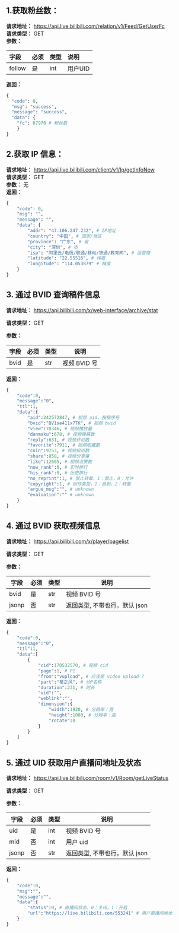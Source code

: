 ## 1.获取粉丝数：
**请求地址：** https://api.live.bilibili.com/relation/v1/Feed/GetUserFc  
**请求类型：** GET  
**参数：**

|  字段   | 必须  | 类型 | 说明 |
|  :----  | :----  | :---- | :---- |
| follow  | 是 | int | 用户UID |

**返回：**
~~~python
{
  "code": 0,
  "msg": "success",
  "message": "success",
  "data": {
    "fc": 67970 # 粉丝数
    }
}
~~~
## 2.获取 IP 信息：
**请求地址：** https://api.live.bilibili.com/client/v1/Ip/getInfoNew  
**请求类型：** GET  
**参数：** 无  
**返回：**   
~~~python
{
    "code": 0,
    "msg": "",
    "message": "",
    "data": {
        "addr": "47.106.247.232", # IP地址
        "country": "中国", # 国家/地区
        "province": "广东", # 省
        "city": "深圳", # 市
        "isp": "阿里云/电信/联通/移动/铁通/教育网", # 运营商
        "latitude": "22.55516", # 纬度
        "longitude": "114.053879" # 精度
    }
}
~~~

## 3. 通过 BVID 查询稿件信息

**请求地址：** https://api.bilibili.com/x/web-interface/archive/stat   

**请求类型：** GET  

**参数：** 

| 字段 | 必须 | 类型 | 说明         |
| ---- | ---- | ---- | ------------ |
| bvid | 是   | str  | 视频 BVID 号 |

**返回：** 

~~~python
{
    "code":0,
    "message":"0",
    "ttl":1,
    "data":{
        "aid":242572847, # 视频 aid，投稿序号
        "bvid":"BV1se411x7TK", # 视频 bvid
        "view":70346, # 视频播放量
        "danmaku":678, # 视频弹幕数
        "reply":631, # 视频评论数
        "favorite":7911, # 视频收藏数
        "coin":9753, # 视频投币数
        "share":858, # 视频分享量
        "like":12605, # 视频点赞数
        "now_rank":0, # 实时排行
        "his_rank":0, # 历史排行
        "no_reprint":1, # 禁止转载，1：禁止，0：允许
        "copyright":1, # 创作类型，1：自制，2：转载
        "argue_msg":"", # unknown
        "evaluation":"" # unknown
    }
}
~~~

## 4. 通过 BVID 获取视频信息

**请求地址：**  https://api.bilibili.com/x/player/pagelist   

**请求类型：** GET  

**参数：**  

| 字段 | 必须 | 类型 | 说明         |
| ---- | ---- | ---- | ------------ |
| bvid | 是   | str  | 视频 BVID 号 |
| jsonp| 否|str|返回类型, 不带也行，默认 json| 

**返回：**  
~~~python
{
    "code":0,
    "message":"0",
    "ttl":1,
    "data":[
        {
            "cid":170532570, # 视频 cid
            "page":1, # P1
            "from":"vupload", # 应该是 video upload ?
            "part":"樱之风", # 分P名称
            "duration":231, # 时长
            "vid":"",
            "weblink":"",
            "dimension":{
                "width":1920, # 分辨率：宽
                "height":1080, # 分辨率：高
                "rotate":0
            }
        }
    ]
}
~~~

## 5. 通过 UID 获取用户直播间地址及状态

**请求地址：**  https://api.live.bilibili.com/room/v1/Room/getLiveStatus   

**请求类型：** GET  

**参数：**   

| 字段  | 必须 | 类型 | 说明                          |
| ----- | ---- | ---- | ----------------------------- |
| uid   | 是   | int  | 视频 BVID 号                  |
| mid   | 否   | int  | 用户 uid                      |
| jsonp | 否   | str  | 返回类型, 不带也行，默认 json |  

**返回：**  
~~~python
{
    "code":0,
    "msg":"",
    "message":"",
    "data":{
        "status":0, # 直播间状态，0：关闭，1：开启
        "url":"https://live.bilibili.com/553241" # 用户直播间地址
    }
}
~~~
